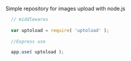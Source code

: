 Simple repository for images upload with node.js

````js
  // middlewares
  
  var uptoload = require( 'uptoload' );
  
  //Express use

  app.use( uptoload );

````
